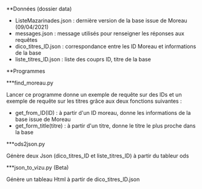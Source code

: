 **Données (dossier data)

 - ListeMazarinades.json : dernière version de la base issue de Moreau (09/04/2021)
 - messages.json : message utilisés pour renseigner les réponses aux requêtes
 - dico_titres_ID.json : correspondance entre les ID Moreau et informations de la base
 - liste_titres_ID.json : liste des couprs ID, titre de la base

**Programmes

***find_moreau.py

Lancer ce programme donne un exemple de requête sur des IDs et un exemple de requête sur les titres grâce aux deux fonctions suivantes :
  - get_from_ID(ID) : à partir d'un ID moreau, donne les informations de la base issue de Moreau
  - get_form_title(titre) : à partir d'un titre, donne le titre le plus proche dans la base


***ods2json.py

Génère deux Json (dico_titres_ID et liste_titres_ID) à partir du tableur ods

***json_to_vizu.py (Beta)

Génère un tableau Html à partir de dico_titres_ID.json
